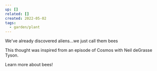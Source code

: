 ```yaml
---
up: []
related: []
created: 2022-05-02
tags:
  - garden/plant
---
```


We've already discovered aliens...we just call them bees

This thought was inspired from an episode of Cosmos with Neil deGrasse Tyson.

Learn more about bees!